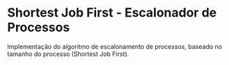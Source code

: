 # Shortest Job First - Escalonador de Processos

Implementação do algoritmo de escalonamento de processos, baseado no tamanho do processo (Shortest Job First).
